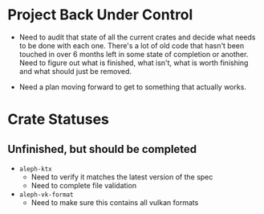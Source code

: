 # Project Back Under Control

- Need to audit that state of all the current crates and decide what needs to be done with each one.
  There's a lot of old code that hasn't been touched in over 6 months left in some state of
  completion or another. Need to figure out what is finished, what isn't, what is worth finishing
  and what should just be removed.
  
- Need a plan moving forward to get to something that actually works.

# Crate Statuses

## Unfinished, but should be completed

- `aleph-ktx`
    - Need to verify it matches the latest version of the spec
    - Need to complete file validation
- `aleph-vk-format`
    - Need to make sure this contains all vulkan formats
